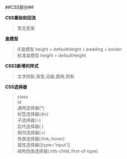 ##CSS部分##
  
**CSS重绘和回流**
> 暂无答案

**盒模型**
> IE盒模型 height = defaultHeight + padding + border <br>
> 标准盒模型 height = defaultHeight

**CSS3新增的样式**
> 文字阴影,渐变,动画,圆角,阴影

**CSS选择器**
> class <br>
> id <br>
> 通用选择器(*) <br>
> 标签选择器(div) <br>
> 子选择器(>) <br>
> 后代选择器( ) <br>
> 相邻选择器(+) <br>
> 伪类选择器(:link,:hover) <br>
> 属性选择器([type='input']) <br>
> 结构伪类选择器(:nth-child,:first-of-type) <br>
